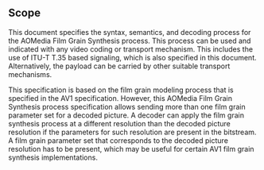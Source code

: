 
## Scope

This document specifies the syntax, semantics, and decoding process for the AOMedia Film Grain 
Synthesis process. This process can be used and indicated with any video coding or transport mechanism. This includes
the use of ITU-T T.35 based signaling, which is also specified in this document. Alternatively, the payload 
can be carried by other suitable transport mechanisms. 

This specification is based on the film grain modeling process that is specified 
in the AV1 specification. However, this AOMedia Film Grain 
Synthesis process specification allows sending more than one film grain parameter
set for a decoded picture. A decoder can apply the film grain synthesis process at a different
resolution than the decoded picture resolution if the parameters for such resolution 
are present in the bitstream. A film grain 
parameter set that corresponds to the decoded picture resolution has to be present, which
may be useful for certain AV1 film grain synthesis implementations.   
